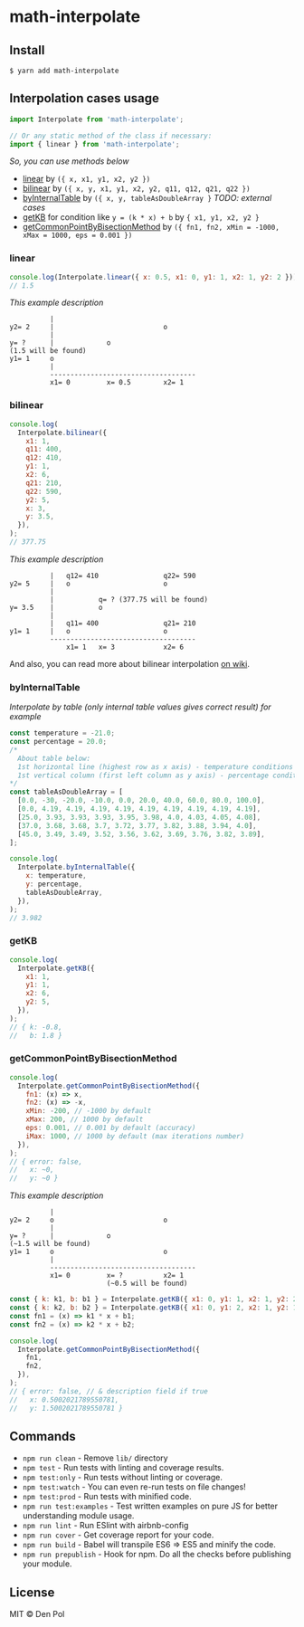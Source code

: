 # math-interpolate

## Install

```
$ yarn add math-interpolate
```

## Interpolation cases usage

```javascript
import Interpolate from 'math-interpolate';

// Or any static method of the class if necessary:
import { linear } from 'math-interpolate';
```

_So, you can use methods below_

- [linear](#linear) by `({ x, x1, y1, x2, y2 })`
- [bilinear](#bilinear) by `({ x, y, x1, y1, x2, y2, q11, q12, q21, q22 })`
- [byInternalTable](#byInternalTable) by `({ x, y, tableAsDoubleArray }` _TODO: external cases_
- [getKB](#getKB) for condition like `y = (k * x) + b` by `{ x1, y1, x2, y2 }`
- [getCommonPointByBisectionMethod](#getCommonPointByBisectionMethod) by `({ fn1, fn2, xMin = -1000, xMax = 1000, eps = 0.001 })`

### linear

```javascript
console.log(Interpolate.linear({ x: 0.5, x1: 0, y1: 1, x2: 1, y2: 2 }));
// 1.5
```

_This example description_

```
          |
y2= 2     |                           o
          |
y= ?      |             o
(1.5 will be found)
y1= 1     o
          |
          ------------------------------------
          x1= 0         x= 0.5        x2= 1
```

### bilinear

```javascript
console.log(
  Interpolate.bilinear({
    x1: 1,
    q11: 400,
    q12: 410,
    y1: 1,
    x2: 6,
    q21: 210,
    q22: 590,
    y2: 5,
    x: 3,
    y: 3.5,
  }),
);
// 377.75
```

_This example description_

```
          |   q12= 410                q22= 590
y2= 5     |   o                       o
          |
          |           q= ? (377.75 will be found)
y= 3.5    |           o
          |
          |   q11= 400                q21= 210
y1= 1     |   o                       o
          ------------------------------------
              x1= 1   x= 3            x2= 6
```

And also, you can read more about bilinear interpolation [on wiki](https://ru.wikipedia.org/wiki/%D0%91%D0%B8%D0%BB%D0%B8%D0%BD%D0%B5%D0%B9%D0%BD%D0%B0%D1%8F_%D0%B8%D0%BD%D1%82%D0%B5%D1%80%D0%BF%D0%BE%D0%BB%D1%8F%D1%86%D0%B8%D1%8F 'About bilinear interpolation').

### byInternalTable

_Interpolate by table (only internal table values gives correct result) for example_

```javascript
const temperature = -21.0;
const percentage = 20.0;
/*
  About table below:
  1st horizontal line (highest row as x axis) - temperature conditions template
  1st vertical column (first left column as y axis) - percentage conditions template
*/
const tableAsDoubleArray = [
  [0.0, -30, -20.0, -10.0, 0.0, 20.0, 40.0, 60.0, 80.0, 100.0],
  [0.0, 4.19, 4.19, 4.19, 4.19, 4.19, 4.19, 4.19, 4.19, 4.19],
  [25.0, 3.93, 3.93, 3.93, 3.95, 3.98, 4.0, 4.03, 4.05, 4.08],
  [37.0, 3.68, 3.68, 3.7, 3.72, 3.77, 3.82, 3.88, 3.94, 4.0],
  [45.0, 3.49, 3.49, 3.52, 3.56, 3.62, 3.69, 3.76, 3.82, 3.89],
];

console.log(
  Interpolate.byInternalTable({
    x: temperature,
    y: percentage,
    tableAsDoubleArray,
  }),
);
// 3.982
```

### getKB

```javascript
console.log(
  Interpolate.getKB({
    x1: 1,
    y1: 1,
    x2: 6,
    y2: 5,
  }),
);
// { k: -0.8,
//   b: 1.8 }
```

### getCommonPointByBisectionMethod

```javascript
console.log(
  Interpolate.getCommonPointByBisectionMethod({
    fn1: (x) => x,
    fn2: (x) => -x,
    xMin: -200, // -1000 by default
    xMax: 200, // 1000 by default
    eps: 0.001, // 0.001 by default (accuracy)
    iMax: 1000, // 1000 by default (max iterations number)
  }),
);
// { error: false,
//   x: ~0,
//   y: ~0 }
```

_This example description_

```
          |
y2= 2     o                           o
          |
y= ?      |             o
(~1.5 will be found)
y1= 1     o                           o
          |
          ------------------------------------
          x1= 0         x= ?          x2= 1
                        (~0.5 will be found)
```

```javascript
const { k: k1, b: b1 } = Interpolate.getKB({ x1: 0, y1: 1, x2: 1, y2: 2 });
const { k: k2, b: b2 } = Interpolate.getKB({ x1: 0, y1: 2, x2: 1, y2: 1 });
const fn1 = (x) => k1 * x + b1;
const fn2 = (x) => k2 * x + b2;

console.log(
  Interpolate.getCommonPointByBisectionMethod({
    fn1,
    fn2,
  }),
);
// { error: false, // & description field if true
//   x: 0.5002021789550781,
//   y: 1.5002021789550781 }
```

## Commands

- `npm run clean` - Remove `lib/` directory
- `npm test` - Run tests with linting and coverage results.
- `npm test:only` - Run tests without linting or coverage.
- `npm test:watch` - You can even re-run tests on file changes!
- `npm test:prod` - Run tests with minified code.
- `npm run test:examples` - Test written examples on pure JS for better understanding module usage.
- `npm run lint` - Run ESlint with airbnb-config
- `npm run cover` - Get coverage report for your code.
- `npm run build` - Babel will transpile ES6 => ES5 and minify the code.
- `npm run prepublish` - Hook for npm. Do all the checks before publishing your module.

## License

MIT © Den Pol
